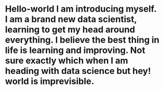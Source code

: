 # Hello-world I am introducing myself. I am a brand new data scientist, learning to get my head around everything. I believe the best thing in life is learning and improving. Not sure exactly which when I am heading with data science but hey! world is imprevisible. 
